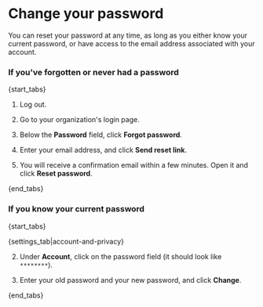 # Change your password

You can reset your password at any time, as long as you either know your
current password, or have access to the email address associated with your
account.

### If you've forgotten or never had a password

{start_tabs}

1. Log out.

1. Go to your organization's login page.

2. Below the **Password** field, click **Forgot password**.

3. Enter your email address, and click **Send reset link**.

4. You will receive a confirmation email within a few minutes. Open it and click **Reset password**.

{end_tabs}

### If you know your current password

{start_tabs}

{settings_tab|account-and-privacy}

2. Under **Account**, click on the password field (it should look like `********`).

3. Enter your old password and your new password, and click **Change**.

{end_tabs}

